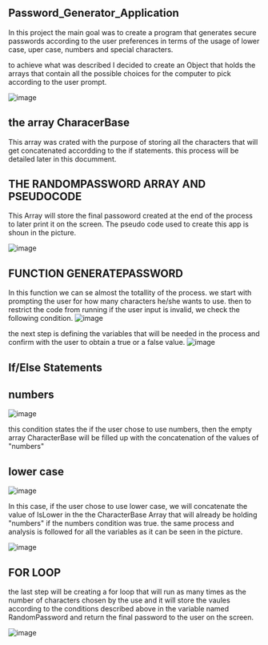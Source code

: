 ## Password_Generator_Application

In this project the main goal was to create a program that generates secure passwords according to the user preferences in terms of the usage of lower case, uper case, numbers and special characters.
 
 to achieve what was described I decided to create an Object that holds the arrays that contain all the possible choices for the computer to pick according to the user prompt.

 ![image](https://user-images.githubusercontent.com/69653106/97068803-bc5a5a80-157f-11eb-8177-cb01548a359a.png)

## the array CharacerBase
This array was crated with the purpose of storing all the characters that will get concatenated accordding to the if statements. this process will be detailed later in this documment.

## THE RANDOMPASSWORD ARRAY AND PSEUDOCODE
This Array will store the final passoword created at the end of the process to later print it on the screen. 
The pseudo code used to create this app is shoun in the picture.

![image](https://user-images.githubusercontent.com/69653106/97068972-41923f00-1581-11eb-89a2-e3991d9f3b8a.png)

## FUNCTION GENERATEPASSWORD

In this function we can se almost the totallity of the process. we start with prompting the user for how many characters he/she wants to use. then to restrict the code from running if the user input is invalid, we check the following condition.
![image](https://user-images.githubusercontent.com/69653106/97069032-e14fcd00-1581-11eb-87a4-ef3bed633798.png)

the next step is defining the variables that will be needed in the process and confirm with the user to obtain a true or a false value.
![image](https://user-images.githubusercontent.com/69653106/97069105-95515800-1582-11eb-91dc-3860cb256fed.png)

## If/Else Statements

## numbers
![image](https://user-images.githubusercontent.com/69653106/97069105-95515800-1582-11eb-91dc-3860cb256fed.png)

this condition states the if the user chose to use numbers, then the empty array CharacterBase will be filled up with the concatenation of the values of "numbers"

## lower case 
![image](https://user-images.githubusercontent.com/69653106/97069200-58d22c00-1583-11eb-97ff-b095a5383d3f.png)

In this case, if the user chose to use lower case, we will concatenate the value of IsLower in the the CharacterBase Array that will already be holding "numbers" if the numbers condition was true. the same process and analysis is followed for all the variables as it can be seen in the picture.

![image](https://user-images.githubusercontent.com/69653106/97069268-080f0300-1584-11eb-8ada-7ee0c150b4dc.png)

## FOR LOOP

the last step will be creating a for loop that will run as many times as the number of characters chosen by the use and it will store the vaules according to the conditions described above in the variable named RandomPassword and return the final password to the user on the screen.

![image](https://user-images.githubusercontent.com/69653106/97069366-ad29db80-1584-11eb-9f06-bb7c67065569.png)



